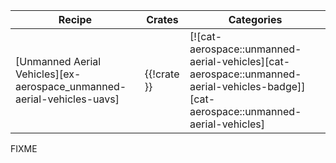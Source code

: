 | Recipe | Crates | Categories |
|---|---|---|
| [Unmanned Aerial Vehicles][ex-aerospace_unmanned-aerial-vehicles-uavs] | {{!crate }} | [![cat-aerospace::unmanned-aerial-vehicles][cat-aerospace::unmanned-aerial-vehicles-badge]][cat-aerospace::unmanned-aerial-vehicles] |

<div class="hidden">
FIXME
</div>

